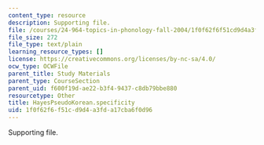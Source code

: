 ```yaml
---
content_type: resource
description: Supporting file.
file: /courses/24-964-topics-in-phonology-fall-2004/1f0f62f6f51cd9d4a3fda17cba6f0d96_HayesPseudoKorean.specificity
file_size: 272
file_type: text/plain
learning_resource_types: []
license: https://creativecommons.org/licenses/by-nc-sa/4.0/
ocw_type: OCWFile
parent_title: Study Materials
parent_type: CourseSection
parent_uid: f600f19d-ae22-b3f4-9437-c8db79bbe880
resourcetype: Other
title: HayesPseudoKorean.specificity
uid: 1f0f62f6-f51c-d9d4-a3fd-a17cba6f0d96
---
```

Supporting file.